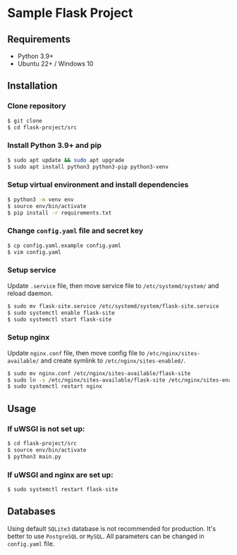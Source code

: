 # Sample Flask Project

## Requirements
- Python 3.9+
- Ubuntu 22+ / Windows 10

## Installation
### Clone repository
```bash
$ git clone
$ cd flask-project/src
```

### Install Python 3.9+ and pip
```bash
$ sudo apt update && sudo apt upgrade
$ sudo apt install python3 python3-pip python3-venv
```

### Setup virtual environment and install dependencies
```bash
$ python3 -m venv env
$ source env/bin/activate
$ pip install -r requirements.txt
```

### Change `config.yaml` file and secret key
```bash
$ cp config.yaml.example config.yaml
$ vim config.yaml
```

### Setup service
Update `.service` file, then move service file to `/etc/systemd/system/` and reload daemon.
```bash
$ sudo mv flask-site.service /etc/systemd/system/flask-site.service
$ sudo systemctl enable flask-site
$ sudo systemctl start flask-site
```

### Setup nginx
Update `nginx.conf` file, then move config file to `/etc/nginx/sites-available/` and create symlink to `/etc/nginx/sites-enabled/`.
```bash
$ sudo mv nginx.conf /etc/nginx/sites-available/flask-site
$ sudo ln -s /etc/nginx/sites-available/flask-site /etc/nginx/sites-enabled/flask-site
$ sudo systemctl restart nginx
```


## Usage
### If uWSGI is not set up:
```bash
$ cd flask-project/src
$ source env/bin/activate
$ python3 main.py
```
### If uWSGI and nginx are set up:
```bash
$ sudo systemctl restart flask-site
```

## Databases
Using default `SQLite3` database is not recommended for production. It's better to use `PostgreSQL` or `MySQL`. All parameters can be changed in `config.yaml` file.
